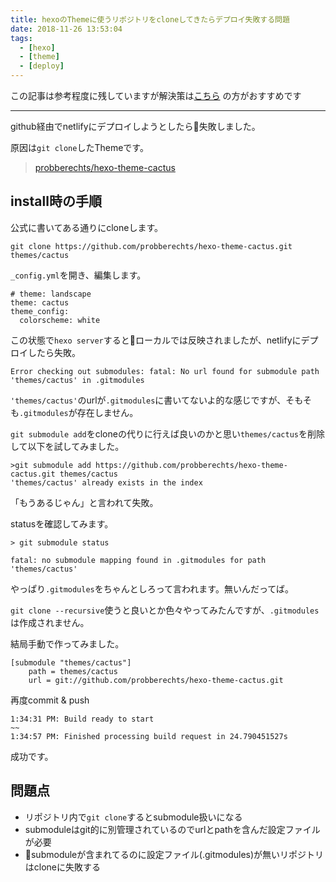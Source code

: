 ```yaml
---
title: hexoのThemeに使うリポジトリをcloneしてきたらデプロイ失敗する問題
date: 2018-11-26 13:53:04
tags:
  - [hexo]
  - [theme]
  - [deploy]
---
```


この記事は参考程度に残していますが解決策は[こちら](https://mick-labo.netlify.com/2018/11/26/hexo-theme-clone2/)
の方がおすすめです

---

github経由でnetlifyにデプロイしようとしたら失敗しました。

原因は`git clone`したThemeです。

> [probberechts/hexo\-theme\-cactus](https://github.com/probberechts/hexo-theme-cactus)


## install時の手順

公式に書いてある通りにcloneします。

```
git clone https://github.com/probberechts/hexo-theme-cactus.git themes/cactus
```
`_config.yml`を開き、編集します。

```
# theme: landscape
theme: cactus
theme_config:
  colorscheme: white
```

この状態で`hexo server`するとローカルでは反映されましたが、netlifyにデプロイしたら失敗。

```
Error checking out submodules: fatal: No url found for submodule path 'themes/cactus' in .gitmodules
```

`'themes/cactus'`のurlが`.gitmodules`に書いてないよ的な感じですが、そもそも`.gitmodules`が存在しません。

`git submodule add`をcloneの代りに行えば良いのかと思い`themes/cactus`を削除して以下を試してみました。

```
>git submodule add https://github.com/probberechts/hexo-theme-cactus.git themes/cactus
'themes/cactus' already exists in the index
```

「もうあるじゃん」と言われて失敗。  

statusを確認してみます。


```
> git submodule status

fatal: no submodule mapping found in .gitmodules for path 'themes/cactus'
```

やっぱり`.gitmodules`をちゃんとしろって言われます。無いんだってば。

`git clone --recursive`使うと良いとか色々やってみたんですが、`.gitmodules`は作成されません。

結局手動で作ってみました。

```
[submodule "themes/cactus"]
    path = themes/cactus
    url = git://github.com/probberechts/hexo-theme-cactus.git
```

再度commit & push


```
1:34:31 PM: Build ready to start
~~
1:34:57 PM: Finished processing build request in 24.790451527s
```

成功です。

## 問題点

- リポジトリ内で`git clone`するとsubmodule扱いになる
- submoduleはgit的に別管理されているのでurlとpathを含んだ設定ファイルが必要
- submoduleが含まれてるのに設定ファイル(.gitmodules)が無いリポジトリはcloneに失敗する

